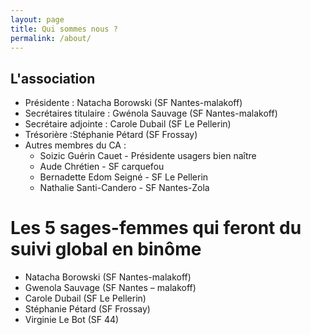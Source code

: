 ```yaml
---
layout: page
title: Qui sommes nous ?
permalink: /about/
---
```


## L'association

* Présidente : Natacha Borowski (SF Nantes-malakoff)
* Secrétaires titulaire : Gwénola Sauvage (SF Nantes-malakoff)
* Secrétaire adjointe : Carole Dubail (SF Le Pellerin)
* Trésorière :Stéphanie Pétard (SF Frossay)
* Autres membres du CA :
    * Soizic Guérin Cauet - Présidente usagers bien naître
    * Aude Chrétien - SF carquefou
    * Bernadette Edom Seigné - SF Le Pellerin
    * Nathalie Santi-Candero - SF Nantes-Zola


# Les 5 sages-femmes qui feront du suivi global en binôme

* Natacha Borowski (SF Nantes-malakoff)
* Gwenola Sauvage (SF Nantes – malakoff)
* Carole Dubail (SF Le Pellerin)
* Stéphanie Pétard (SF Frossay)
* Virginie Le Bot (SF 44)
